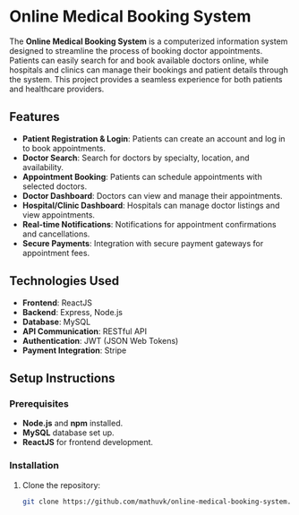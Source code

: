 # Online Medical Booking System

The **Online Medical Booking System** is a computerized information system designed to streamline the process of booking doctor appointments. Patients can easily search for and book available doctors online, while hospitals and clinics can manage their bookings and patient details through the system. This project provides a seamless experience for both patients and healthcare providers.

## Features

- **Patient Registration & Login**: Patients can create an account and log in to book appointments.
- **Doctor Search**: Search for doctors by specialty, location, and availability.
- **Appointment Booking**: Patients can schedule appointments with selected doctors.
- **Doctor Dashboard**: Doctors can view and manage their appointments.
- **Hospital/Clinic Dashboard**: Hospitals can manage doctor listings and view appointments.
- **Real-time Notifications**: Notifications for appointment confirmations and cancellations.
- **Secure Payments**: Integration with secure payment gateways for appointment fees.

## Technologies Used

- **Frontend**: ReactJS
- **Backend**: Express, Node.js
- **Database**: MySQL
- **API Communication**: RESTful API
- **Authentication**: JWT (JSON Web Tokens)
- **Payment Integration**: Stripe 

## Setup Instructions

### Prerequisites
- **Node.js** and **npm** installed.
- **MySQL** database set up.
- **ReactJS** for frontend development.

### Installation

1. Clone the repository:
   ```bash
   git clone https://github.com/mathuvk/online-medical-booking-system.git
   

